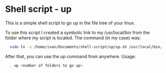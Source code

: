 # Shell script - up

This is a simple shell script to go up in the file tree of your linux.

To use this script I created a symbolic link to my /usr/local/bin from the folder where my script is located. The command (in my case) was:

```sh
  sudo ln -s /home/ivan/Documents/shell-script/up/up.sh /usr/local/bin/up
```

After that, you can use the up command from anywhere. Usage:

```sh
  . up <number of folders to go up>
```
